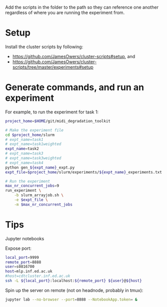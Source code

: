 Add the scripts in the folder to the path so they can reference one another
regardless of where you are running the experiment from.

# Setup
Install the cluster scripts by following:
* https://github.com/JamesOwers/cluster-scripts#setup, and
* https://github.com/JamesOwers/cluster-scripts/tree/master/experiments#setup


# Generate commands, and run an experiment
For example, to run the experiment for task 1:

```bash
project_home=$HOME/git/midi_degradation_toolkit

# Make the experiment file
cd $project_home/slurm
# expt_name=task1
# expt_name=task1weighted
expt_name=task2
# expt_name=task3
# expt_name=task3weighted
# expt_name=task4
python gen_${expt_name}_expt.py
expt_file=$project_home/slurm/experiments/${expt_name}_experiments.txt

# Run the experiment
max_nr_concurrent_jobs=9
run_experiment \
    -b slurm_arrayjob.sh \
    -e $expt_file \
    -m $max_nr_concurrent_jobs
```

# Tips

Jupyter notebooks

Expose port:
```bash
local_port=9999
remote_port=8888
user=s0816700
host=mlp.inf.ed.ac.uk
#host=cdtcluster.inf.ed.ac.uk
ssh -L ${local_port}:localhost:${remote_port} ${user}@${host}
```

Spin up the server on remote (not on headnode, probably in tmux):
```bash
jupyter lab --no-browser --port=8888 --NotebookApp.token= &
```
